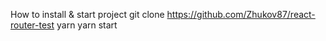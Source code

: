 How to install & start project
git clone https://github.com/Zhukov87/react-router-test
yarn
yarn start